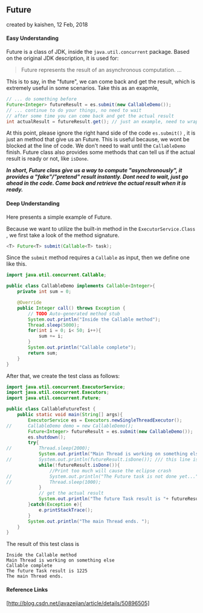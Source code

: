 ## Future 

created by kaishen, 12 Feb, 2018

#### Easy Understanding

Future is a class of JDK, inside the `java.util.concurrent` package. Based on the original JDK description, it is used for:

> Future represents the result of an asynchronous computation. ... 

This is to say, in the "future", we can come back and get the result, which is extremely useful in some scenarios. Take this as an exapmle,

```java
// ... do something before
Future<Integer> futureResult = es.submit(new CallableDemo());
// ... continue to do your things, no need to wait
// after some time you can come back and get the actual result
int actualResult = futureResult.get(); // just an example, need to wrap it in try-catch
```

At this point, please ignore the right hand side of the code `es.submit()` , it is just an method that give us an Future. This is useful because, we wont be blocked at the line of code. We don't need to wait until the `CallableDemo` finish. Future class also provides some methods that can tell us if the actual result is ready or not, like `isDone`. 

***In short, Future class give us a way to compute "asynchronously", it provides a "fake"/"pretend" result instantly. Dont need to wait, just go ahead in the code. Come back and retrieve the actual result when it is ready.***



#### Deep Understanding

Here presents a simple example of Future.

Because we want to utilize the built-in method in the `ExecutorService.Class` , we first take a look of the method signature.

```java
<T> Future<T> submit(Callable<T> task);
```

Since the `submit` method requires a `Callable` as input, then we define one like this.

```java
import java.util.concurrent.Callable;

public class CallableDemo implements Callable<Integer>{
	private int sum = 0;

	@Override
	public Integer call() throws Exception {
		// TODO Auto-generated method stub
		System.out.println("Inside the Callable method");
		Thread.sleep(5000);
		for(int i = 0; i< 50; i++){
			sum += i;
		}
		System.out.println("Callable complete");
		return sum;
	}
}
```

After that, we create the test class as follows:

```java
import java.util.concurrent.ExecutorService;
import java.util.concurrent.Executors;
import java.util.concurrent.Future;

public class CallableFutureTest {
	public static void main(String[] args){
		ExecutorService es = Executors.newSingleThreadExecutor();
//		CallableDemo demo = new CallableDemo();
		Future<Integer> futureResult = es.submit(new CallableDemo());
		es.shutdown();
		try{
//			Thread.sleep(2000);
			System.out.println("Main Thread is working on something else");
//			System.out.println(futureResult.isDone()); /// this line is ok
			while(!futureResult.isDone()){
				//Print too much will cause the eclipse crash
//				System.out.println("The Future task is not done yet..."); 
//				Thread.sleep(1000);
			}
            // get the actual result
			System.out.println("The future Task result is "+ futureResult.get());
		}catch(Exception e){
			e.printStackTrace();
		}
		System.out.println("The main Thread ends. ");
	}
}
```

The result of this test class is

```
Inside the Callable method
Main Thread is working on something else
Callable complete
The future Task result is 1225
The main Thread ends. 
```



#### Reference Links

[http://blog.csdn.net/javazejian/article/details/50896505]



